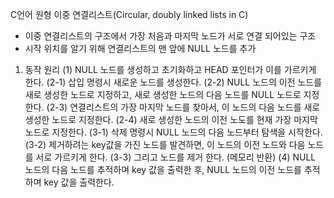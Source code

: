 
C언어 원형 이중 연결리스트(Circular, doubly linked lists in C)
- 이중 연결리스트의 구조에서 가장 처음과 마지막 노드가 서로 연결 되어있는 구조
- 시작 위치를 알기 위해 연결리스트의 맨 앞에 NULL 노드를 추가

1. 동작 원리
(1) NULL 노드를 생성하고 초기화하고 HEAD 포인터가 이를 가르키게 한다.
(2-1) 삽입 명령시 새로운 노드를 생성한다. 
(2-2) NULL 노드의 이전 노드를 새로 생성한 노드로 지정하고, 새로 생성한 노드의 다음 노드를 NULL 노드로 지정한다.
(2-3) 연결리스트의 가장 마지막 노드를 찾아서, 이 노드의 다음 노드를 새로 생성한 노드로 지정한다.
(2-4) 새로 생성한 노드의 이전 노도를 현재 가장 마지막 노드로 지정한다.
(3-1) 삭제 명령시 NULL 노드의 다음 노드부터 탐색을 시작한다.
(3-2) 제거하려는 key값을 가진 노드를 발견하면, 이 노드의 이전 노드와 다음 노드를 서로 가르키게 한다.
(3-3) 그리고 노드를 제거 한다. (메모리 반환)
(4) NULL 노드의 다음 노드를 추적하며 key 값을 출력한 후, NULL 노드의 이전 노드를 추적하며 key 값을 출력한다.
